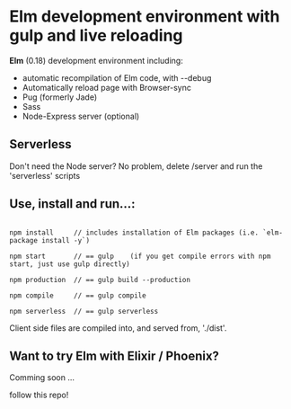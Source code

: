 # Elm development environment with gulp and live reloading

**Elm** (0.18) development environment including:

 - automatic recompilation of Elm code, with --debug
 - Automatically reload page with Browser-sync
 - Pug (formerly Jade)
 - Sass
 - Node-Express server (optional)

## Serverless

Don't need the Node server?  No problem, delete /server and run the 'serverless' scripts

## Use, install and run...:

```

npm install     // includes installation of Elm packages (i.e. `elm-package install -y`)

npm start       // == gulp    (if you get compile errors with npm start, just use gulp directly)

npm production  // == gulp build --production

npm compile     // == gulp compile

npm serverless  // == gulp serverless
```

Client side files are compiled into, and served from, './dist'.

## Want to try Elm with Elixir / Phoenix?

Comming soon ...

follow this repo!
